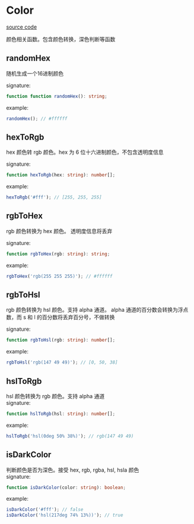# Color

[source code](https://github.com/CiroLee/utils-gear/blob/main/src/color.ts)

颜色相关函数。包含颜色转换，深色判断等函数

## randomHex

随机生成一个16进制颜色

signature:

```typescript
function function randomHex(): string;
```

example:

```typescript
randomHex(); // #ffffff
```

## hexToRgb

hex 颜色转 rgb 颜色。hex 为 6 位十六进制颜色，不包含透明度信息

signature:

```typescript
function hexToRgb(hex: string): number[];
```

example:

```typescript
hexToRgb('#fff'); // [255, 255, 255]
```

## rgbToHex

rgb 颜色转换为 hex 颜色。 透明度信息将丢弃

signature:

```typescript
function rgbToHex(rgb: string): string;
```

example:

```typescript
rgbToHex('rgb(255 255 255)'); // #ffffff
```

## rgbToHsl

rgb 颜色转换为 hsl 颜色。支持 alpha 通道。 alpha 通道的百分数会转换为浮点数，而 s 和 l 的百分数将丢弃百分号，不做转换

signature:

```typescript
function rgbToHsl(rgb: string): number[];
```

example:

```typescript
rgbToHsl('rgb(147 49 49)'); // [0, 50, 38]
```

## hslToRgb

hsl 颜色转换为 rgb 颜色。支持 alpha 通道  
signature:

```typescript
function hslToRgb(hsl: string): number[];
```

example:

```typescript
hslToRgb('hsl(0deg 50% 38%)'); // rgb(147 49 49)
```

## isDarkColor

判断颜色是否为深色。接受 hex, rgb, rgba, hsl, hsla 颜色  
signature:

```typescript
function isDarkColor(color: string): boolean;
```

example:

```typescript
isDarkColor('#fff'); // false
isDarkColor('hsl(217deg 74% 13%))'); // true
```
